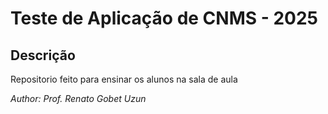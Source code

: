 # Teste de Aplicação de CNMS - 2025

## Descrição

Repositorio feito para ensinar os alunos na sala de aula

*Author: Prof. Renato Gobet Uzun*